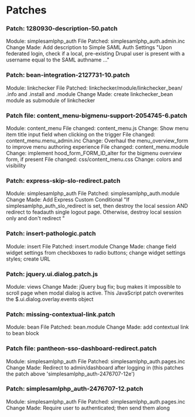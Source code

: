 # Patches

### Patch: 1280930-description-50.patch
Module: simplesamlphp_auth
File Patched: simplesamlphp_auth.admin.inc
Change Made: Add description to Simple SAML Auth Settings "Upon federated login, check if a local, pre-existing Drupal user is present with a username equal to the SAML authname ..."

### Patch: bean-integration-2127731-10.patch
Module: linkchecker
File Patched: linkchecker/module/linkchecker_bean/ .info and .install and .module
Change Made: create linkchecker_bean module as submodule of linkchecker

### Patch file: content_menu-bigmenu-support-2054745-6.patch
Module: content_menu
File changed: content_menu.js
Change:  Show menu item title input field when clicking on the trigger
File changed: content_menu.menu_admin.inc
Change: Overhaul the menu_overview_form to improve menu authoring experience
File changed: content_menu.module
Change: implement hood_form_FORM_ID_alter for the bigmenu overview form, if present
File changed: css/content_menu.css
Change: colors and visibility

### Patch: express-skip-slo-redirect.patch
Module: simplesamlphp_auth
File Patched: simplesamlphp_auth.module
Change Made: Add Express Custom Conditional "If simplesamlphp_auth_slo_redirect is set, then destroy the local session AND redirect to feadauth single logout page. Otherwise, destroy local session only and don't redirect "

### Patch: insert-pathologic.patch
Module: insert
File Patched: insert.module
Change Made: change field widget settings from checkboxes to radio buttons; change widget settings styles; create URL

### Patch: jquery.ui.dialog.patch.js
Module: views
Change Made: jQuery bug fix; bug makes it impossible to scroll page when modal dialog is active. This JavaScript patch overwrites the $.ui.dialog.overlay.events object

### Patch: missing-contextual-link.patch
Module: bean
File Patched: bean.module
Change Made: add contextual link to bean block

### Patch file: pantheon-sso-dashboard-redirect.patch
Module: simplesamlphp_auth
File Patched: simplesamlphp_auth.pages.inc
Change Made: Redirect to admin/dashboard after logging in (this patches the patch above 'simplesamlphp_auth-2476707-12e')

### Patch: simplesamlphp_auth-2476707-12.patch
Module: simplesamlphp_auth
File Patched: simplesamlphp_auth.pages.inc
Change Made: Require user to authenticated; then send them along
